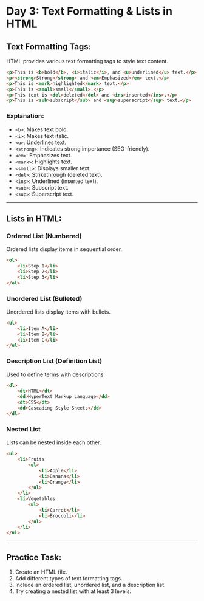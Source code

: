 # Day 3: Text Formatting & Lists in HTML

## Text Formatting Tags:
HTML provides various text formatting tags to style text content.

```html
<p>This is <b>bold</b>, <i>italic</i>, and <u>underlined</u> text.</p>
<p><strong>Strong</strong> and <em>Emphasized</em> text.</p>
<p>This is <mark>highlighted</mark> text.</p>
<p>This is <small>small</small>.</p>
<p>This text is <del>deleted</del> and <ins>inserted</ins>.</p>
<p>This is <sub>subscript</sub> and <sup>superscript</sup> text.</p>
```
### Explanation:
- `<b>`: Makes text bold.
- `<i>`: Makes text italic.
- `<u>`: Underlines text.
- `<strong>`: Indicates strong importance (SEO-friendly).
- `<em>`: Emphasizes text.
- `<mark>`: Highlights text.
- `<small>`: Displays smaller text.
- `<del>`: Strikethrough (deleted text).
- `<ins>`: Underlined (inserted text).
- `<sub>`: Subscript text.
- `<sup>`: Superscript text.

---

## Lists in HTML:
### Ordered List (Numbered)
Ordered lists display items in sequential order.
```html
<ol>
    <li>Step 1</li>
    <li>Step 2</li>
    <li>Step 3</li>
</ol>
```

### Unordered List (Bulleted)
Unordered lists display items with bullets.
```html
<ul>
    <li>Item A</li>
    <li>Item B</li>
    <li>Item C</li>
</ul>
```

### Description List (Definition List)
Used to define terms with descriptions.
```html
<dl>
    <dt>HTML</dt>
    <dd>HyperText Markup Language</dd>
    <dt>CSS</dt>
    <dd>Cascading Style Sheets</dd>
</dl>
```

### Nested List
Lists can be nested inside each other.
```html
<ul>
    <li>Fruits
        <ul>
            <li>Apple</li>
            <li>Banana</li>
            <li>Orange</li>
        </ul>
    </li>
    <li>Vegetables
        <ul>
            <li>Carrot</li>
            <li>Broccoli</li>
        </ul>
    </li>
</ul>
```

---

## **Practice Task:**
1. Create an HTML file.
2. Add different types of text formatting tags.
3. Include an ordered list, unordered list, and a description list.
4. Try creating a nested list with at least 3 levels.
